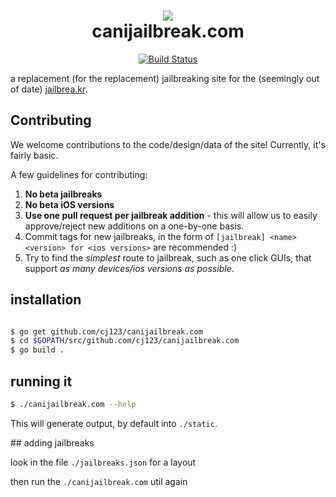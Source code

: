 <h1 align="center">
  <img src="https://www.icj.me/assets/images/penguin.png"><br>
  canijailbreak.com
</h1>

<p align="center">
  <a href="https://travis-ci.org/cj123/canijailbreak.com"><img src="https://travis-ci.org/cj123/canijailbreak.com.svg?branch=master" alt="Build Status"></a>
</p>

a replacement (for the replacement) jailbreaking site for the (seemingly out of date) [jailbrea.kr](http://jailbrea.kr).

## Contributing

We welcome contributions to the code/design/data of the site! Currently, it's fairly basic.

A few guidelines for contributing:

1. **No beta jailbreaks**
2. **No beta iOS versions**
3. **Use one pull request per jailbreak addition** - this will allow us to easily approve/reject new additions on a one-by-one basis.
4. Commit tags for new jailbreaks, in the form of `[jailbreak] <name> <version> for <ios versions>` are recommended :)
5. Try to find the _simplest_ route to jailbreak, such as one click GUIs, that support _as many devices/ios versions as possible_.


## installation

```bash

$ go get github.com/cj123/canijailbreak.com
$ cd $GOPATH/src/github.com/cj123/canijailbreak.com
$ go build .
```

## running it

```bash
$ ./canijailbreak.com --help
```

This will generate output, by default into `./static`. 

## adding jailbreaks

look in the file `./jailbreaks.json` for a layout

then run the `./canijailbreak.com` util again
